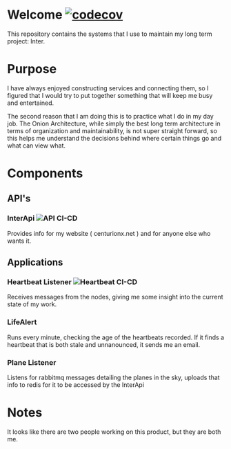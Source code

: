 # Welcome [![codecov](https://codecov.io/gh/Joseph-Melberg/Manager/branch/master/graph/badge.svg?token=Y27UDP57EP)](https://codecov.io/gh/Joseph-Melberg/Manager)

This repository contains the systems that I use to maintain my long term project: Inter.


# Purpose

I have always enjoyed constructing services and connecting them, so I figured that I would try to put together something that will keep me busy and entertained.

The second reason that I am doing this is to practice what I do in my day job.  The Onion Architecture, while simply the best long term architecture in terms of organization and maintainability, is not super straight forward, so this helps me understand the decisions behind where certain things go and what can view what.

# Components

## API's

### InterApi ![API CI-CD](https://github.com/Joseph-Melberg/Manager/workflows/API%20CI-CD/badge.svg)

Provides info for my website ( centurionx.net ) and for anyone else who wants it.

## Applications

### Heartbeat Listener ![Heartbeat CI-CD](https://github.com/Joseph-Melberg/Manager/workflows/.NET/badge.svg)

Receives messages from the nodes, giving me some insight into the current state of my work.

### LifeAlert

Runs every minute, checking the age of the heartbeats recorded.  If it finds a heartbeat that is both stale and unnanounced, it sends me an email.

### Plane Listener

Listens for rabbitmq messages detailing the planes in the sky, uploads that info to redis for it to be accessed by the InterApi

# Notes

It looks like there are two people working on this product, but they are both me.

